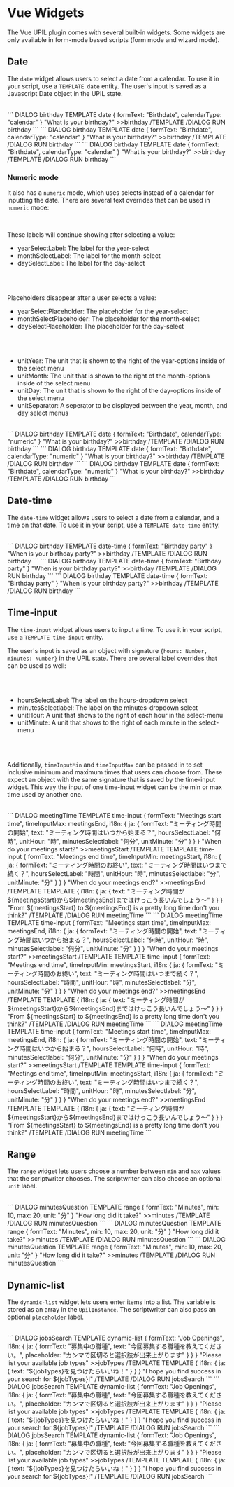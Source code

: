 # Vue Widgets

The Vue UPIL plugin comes with several built-in widgets. Some widgets are only available in form-mode based scripts (form mode and wizard mode).

## Date 

The `date` widget allows users to select a date from a calendar. To use it in your script, use a `TEMPLATE date` entity. The user's input is saved as a Javascript Date object in the UPIL state. 
<br/>
<br/>

<UpilBot>
```
DIALOG birthday
  TEMPLATE date
    {
      formText: "Birthdate",
      calendarType: "calendar"
    }
    "What is your birthday?"
    >>birthday
  /TEMPLATE
/DIALOG
RUN birthday
```
</UpilBot>

<FormMode hideScript>
```
DIALOG birthday
  TEMPLATE date
    {
      formText: "Birthdate",
      calendarType: "calendar"
    }
    "What is your birthday?"
    >>birthday
  /TEMPLATE
/DIALOG
RUN birthday
```
</FormMode>

<WizardMode hideScript>
```
DIALOG birthday
  TEMPLATE date
    {
      formText: "Birthdate",
      calendarType: "calendar"
    }
    "What is your birthday?"
    >>birthday
  /TEMPLATE
/DIALOG
RUN birthday
```
</WizardMode>

### Numeric mode
It also has a `numeric` mode, which uses selects instead of a calendar for inputting the date. There are several text overrides that can be used in `numeric` mode:

<br/>

These labels will continue showing after selecting a value:
* yearSelectLabel: The label for the year-select
* monthSelectLabel: The label for the month-select
* daySelectLabel: The label for the day-select

<br/>
<br/>

Placeholders disappear after a user selects a value:
* yearSelectPlaceholder: The placeholder for the year-select
* monthSelectPlaceholder: The placeholder for the month-select
* daySelectPlaceholder: The placeholder for the day-select

<br/>
<br/>

* unitYear: The unit that is shown to the right of the year-options inside of the select menu
* unitMonth: The unit that is shown to the right of the month-options inside of the select menu
* unitDay: The unit that is shown to the right of the day-options inside of the select menu
* unitSeparator: A seperator to be displayed between the year, month, and day select menus

<br/>

<UpilBot>
```
DIALOG birthday
  TEMPLATE date
    {
      formText: "Birthdate",
      calendarType: "numeric"
    }
    "What is your birthday?"
    >>birthday
  /TEMPLATE
/DIALOG
RUN birthday
```
</UpilBot>

<FormMode hideScript>
```
DIALOG birthday
  TEMPLATE date
    {
      formText: "Birthdate",
      calendarType: "numeric"
    }
    "What is your birthday?"
    >>birthday
  /TEMPLATE
/DIALOG
RUN birthday
```
</FormMode>

<WizardMode hideScript>
```
DIALOG birthday
  TEMPLATE date
    {
      formText: "Birthdate",
      calendarType: "numeric"
    }
    "What is your birthday?"
    >>birthday
  /TEMPLATE
/DIALOG
RUN birthday
```
</WizardMode>

## Date-time

The `date-time` widget allows users to select a date from a calendar, and a time on that date. To use it in your script, use a `TEMPLATE date-time` entity.
<br/>
<br/>

<UpilBot>
```
DIALOG birthday
  TEMPLATE date-time
    {
      formText: "Birthday party"
    }
    "When is your birthday party?"
    >>birthday
  /TEMPLATE
/DIALOG
RUN birthday
```
</UpilBot>

<FormMode hideScript>
```
DIALOG birthday
  TEMPLATE date-time
    {
      formText: "Birthday party"
    }
    "When is your birthday party?"
    >>birthday
  /TEMPLATE
/DIALOG
RUN birthday
```
</FormMode>

<WizardMode hideScript>
```
DIALOG birthday
  TEMPLATE date-time
    {
      formText: "Birthday party"
    }
    "When is your birthday party?"
    >>birthday
  /TEMPLATE
/DIALOG
RUN birthday
```
</WizardMode>

## Time-input

The `time-input` widget allows users to input a time. To use it in your script, use a `TEMPLATE time-input` entity.

The user's input is saved as an object with signature `{hours: Number, minutes: Number}` in the UPIL state. There are several label overrides that can be used as well:

<br/>
<br/>

* hoursSelectLabel: The label on the hours-dropdown select
* minutesSelectlabel: The label on the minutes-dropdown select
* unitHour: A unit that shows to the right of each hour in the select-menu
* unitMinute: A unit that shows to the right of each minute in the select-menu

<br/>
<br/>

Additionally, `timeInputMin` and `timeInputMax` can be passed in to set inclusive minimum and maximum times that users can choose from. These expect an object with the same signature that is saved
by the time-input widget. This way the input of one time-input widget can be the min or max time used by another one.
<br/>
<br/>

<UpilBot withLocale>
```
DIALOG meetingTime
    TEMPLATE time-input
    {
      formText: "Meetings start time",
      timeInputMax: meetingsEnd,
      i18n: {
        ja: {
          formText: "ミーティング時間の開始",
          text: "ミーティング時間はいつから始まる？",
          hoursSelectLabel: "何時",
          unitHour: "時",
          minutesSelectlabel: "何分",
          unitMinute: "分"
        }
      }
    }
    "When do your meetings start?"
    >>meetingsStart
    /TEMPLATE
    TEMPLATE time-input
    {
      formText: "Meetings end time",
      timeInputMin: meetingsStart,
      i18n: {
        ja: {
          formText: "ミーティング時間のお終い",
          text: "ミーティング時間はいつまで続く？",
          hoursSelectLabel: "時間",
          unitHour: "時",
          minutesSelectlabel: "分",
          unitMinute: "分"
        }
      }
    }
    "When do your meetings end?"
    >>meetingsEnd
    /TEMPLATE
    TEMPLATE 
    {
      i18n: {
        ja: {
          text: "ミーティング時間が${meetingsStart}から${meetingsEnd}まではけっこう長いんでしょう～"
        }
      }
    }
    "From ${meetingsStart} to ${meetingsEnd} is a pretty long time don't you think?" 
    /TEMPLATE
  /DIALOG
  RUN meetingTime
```
</UpilBot>

<FormMode withLocale hideScript>
```
DIALOG meetingTime
    TEMPLATE time-input
    {
      formText: "Meetings start time",
      timeInputMax: meetingsEnd,
      i18n: {
        ja: {
          formText: "ミーティング時間の開始",
          text: "ミーティング時間はいつから始まる？",
          hoursSelectLabel: "何時",
          unitHour: "時",
          minutesSelectlabel: "何分",
          unitMinute: "分"
        }
      }
    }
    "When do your meetings start?"
    >>meetingsStart
    /TEMPLATE
    TEMPLATE time-input
    {
      formText: "Meetings end time",
      timeInputMin: meetingsStart,
      i18n: {
        ja: {
          formText: "ミーティング時間のお終い",
          text: "ミーティング時間はいつまで続く？",
          hoursSelectLabel: "時間",
          unitHour: "時",
          minutesSelectlabel: "分",
          unitMinute: "分"
        }
      }
    }
    "When do your meetings end?"
    >>meetingsEnd
    /TEMPLATE
    TEMPLATE 
    {
      i18n: {
        ja: {
          text: "ミーティング時間が${meetingsStart}から${meetingsEnd}まではけっこう長いんでしょう～"
        }
      }
    }
    "From ${meetingsStart} to ${meetingsEnd} is a pretty long time don't you think?" 
    /TEMPLATE
  /DIALOG
  RUN meetingTime
```
</FormMode>

<WizardMode withLocale hideScript>
```
DIALOG meetingTime
    TEMPLATE time-input
    {
      formText: "Meetings start time",
      timeInputMax: meetingsEnd,
      i18n: {
        ja: {
          formText: "ミーティング時間の開始",
          text: "ミーティング時間はいつから始まる？",
          hoursSelectLabel: "何時",
          unitHour: "時",
          minutesSelectlabel: "何分",
          unitMinute: "分"
        }
      }
    }
    "When do your meetings start?"
    >>meetingsStart
    /TEMPLATE
    TEMPLATE time-input
    {
      formText: "Meetings end time",
      timeInputMin: meetingsStart,
      i18n: {
        ja: {
          formText: "ミーティング時間のお終い",
          text: "ミーティング時間はいつまで続く？",
          hoursSelectLabel: "時間",
          unitHour: "時",
          minutesSelectlabel: "分",
          unitMinute: "分"
        }
      }
    }
    "When do your meetings end?"
    >>meetingsEnd
    /TEMPLATE
    TEMPLATE 
    {
      i18n: {
        ja: {
          text: "ミーティング時間が${meetingsStart}から${meetingsEnd}まではけっこう長いんでしょう～"
        }
      }
    }
    "From ${meetingsStart} to ${meetingsEnd} is a pretty long time don't you think?" 
    /TEMPLATE
  /DIALOG
  RUN meetingTime
```
</WizardMode>

## Range

The `range` widget lets users choose a number between `min` and `max` values that the scriptwriter chooses. The scriptwriter can also choose an optional `unit` label.
<br/>
<br/>

<UpilBot>
```
DIALOG minutesQuestion
  TEMPLATE range
    {
      formText: "Minutes",
      min: 10,
      max: 20,
      unit: "分"
    }
  "How long did it take?"
  >>minutes
  /TEMPLATE
/DIALOG
RUN minutesQuestion
```
</UpilBot>

<FormMode hideScript>
```
DIALOG minutesQuestion
  TEMPLATE range
    {
      formText: "Minutes",
      min: 10,
      max: 20,
      unit: "分"
    }
  "How long did it take?"
  >>minutes
  /TEMPLATE
/DIALOG
RUN minutesQuestion
```
</FormMode>

<WizardMode hideScript>
```
DIALOG minutesQuestion
  TEMPLATE range
    {
      formText: "Minutes",
      min: 10,
      max: 20,
      unit: "分"
    }
  "How long did it take?"
  >>minutes
  /TEMPLATE
/DIALOG
RUN minutesQuestion
```
</WizardMode>

## Dynamic-list

The `dynamic-list` widget lets users enter items into a list. The variable is stored as an array in the `UpilInstance`. The scriptwriter can also pass an optional `placeholder` label.
<br/>
<br/>

<UpilBot>
```
DIALOG jobsSearch
  TEMPLATE dynamic-list
  {
    formText: "Job Openings",
    i18n: {
      ja: {
        formText: "募集中の職種",
        text: "今回募集する職種を教えてください。",
        placeholder: "カンマで区切ると選択肢が出来上がります"
      }
    }
  }
  "Please list your available job types"
  >>jobTypes
  /TEMPLATE
  TEMPLATE 
  {
    i18n: {
      ja: {
        text: "${jobTypes}を見つけたらいいね！"
      }
    }
  }
  "I hope you find success in your search for ${jobTypes}!"
  /TEMPLATE
/DIALOG
RUN jobsSearch
```
</UpilBot>

<FormMode hideScript>
```
DIALOG jobsSearch
  TEMPLATE dynamic-list
  {
    formText: "Job Openings",
    i18n: {
      ja: {
        formText: "募集中の職種",
        text: "今回募集する職種を教えてください。",
        placeholder: "カンマで区切ると選択肢が出来上がります"
      }
    }
  }
  "Please list your available job types"
  >>jobTypes
  /TEMPLATE
  TEMPLATE 
  {
    i18n: {
      ja: {
        text: "${jobTypes}を見つけたらいいね！"
      }
    }
  }
  "I hope you find success in your search for ${jobTypes}!"
  /TEMPLATE
/DIALOG
RUN jobsSearch
```
</FormMode>

<WizardMode hideScript>
```
DIALOG jobsSearch
  TEMPLATE dynamic-list
  {
    formText: "Job Openings",
    i18n: {
      ja: {
        formText: "募集中の職種",
        text: "今回募集する職種を教えてください。",
        placeholder: "カンマで区切ると選択肢が出来上がります"
      }
    }
  }
  "Please list your available job types"
  >>jobTypes
  /TEMPLATE
  TEMPLATE 
  {
    i18n: {
      ja: {
        text: "${jobTypes}を見つけたらいいね！"
      }
    }
  }
  "I hope you find success in your search for ${jobTypes}!"
  /TEMPLATE
/DIALOG
RUN jobsSearch
```
</WizardMode>